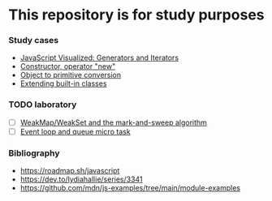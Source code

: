 # This repository is for study purposes

### Study cases

* [JavaScript Visualized: Generators and Iterators](./JavaScript%20Visualized:%20Generators%20and%20Iterators/readme.md)
* [Constructor, operator "new"](./Constructor,%20operator%20"new"/readme.md)
* [Object to primitive conversion](./Object%20to%20primitive%20conversion/readme.md)
* [Extending built-in classes](./Extending%20built-in%20classes/readme.md)

### TODO laboratory

* [ ] [WeakMap/WeakSet and the mark-and-sweep algorithm](https://developer.mozilla.org/en-US/docs/Web/JavaScript/Memory_management#weakmaps_and_weaksets)
* [ ] [Event loop and queue micro task](https://developer.mozilla.org/en-US/docs/Web/API/HTML_DOM_API/Microtask_guide)

### Bibliography

* https://roadmap.sh/javascript
* https://dev.to/lydiahallie/series/3341
* https://github.com/mdn/js-examples/tree/main/module-examples
